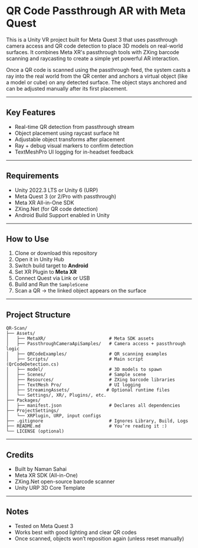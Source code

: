 
# QR Code Passthrough AR with Meta Quest

This is a Unity VR project built for Meta Quest 3 that uses passthrough camera access and QR code detection to place 3D models on real-world surfaces. It combines Meta XR's passthrough tools with ZXing barcode scanning and raycasting to create a simple yet powerful AR interaction.

Once a QR code is scanned using the passthrough feed, the system casts a ray into the real world from the QR center and anchors a virtual object (like a model or cube) on any detected surface. The object stays anchored and can be adjusted manually after its first placement.

---

## Key Features

- Real-time QR detection from passthrough stream
- Object placement using raycast surface hit
- Adjustable object transforms after placement
- Ray + debug visual markers to confirm detection
- TextMeshPro UI logging for in-headset feedback

---

## Requirements

- Unity 2022.3 LTS or Unity 6 (URP)
- Meta Quest 3 (or 2/Pro with passthrough)
- Meta XR All-in-One SDK
- ZXing.Net (for QR code detection)
- Android Build Support enabled in Unity

---

## How to Use

1. Clone or download this repository
2. Open it in Unity Hub
3. Switch build target to **Android**
4. Set XR Plugin to **Meta XR**
5. Connect Quest via Link or USB
6. Build and Run the `SampleScene`
7. Scan a QR → the linked object appears on the surface

---

## Project Structure

```
QR-Scan/
├── Assets/
│   ├── MetaXR/                        # Meta SDK assets
│   ├── PassthroughCameraApiSamples/   # Camera access + passthrough logic
│   ├── QRCodeExamples/                # QR scanning examples
│   ├── Scripts/                       # Main script (QrCodeDetection.cs)
│   ├── model/                         # 3D models to spawn
│   ├── Scenes/                        # Sample scene
│   ├── Resources/                     # ZXing barcode libraries
│   ├── TextMesh Pro/                  # UI logging
│   ├── StreamingAssets/              # Optional runtime files
│   └── Settings/, XR/, Plugins/, etc.
├── Packages/
│   ├── manifest.json                  # Declares all dependencies
├── ProjectSettings/
│   └── XRPlugin, URP, input configs
├── .gitignore                         # Ignores Library, Build, Logs
├── README.md                          # You’re reading it :)
└── LICENSE (optional)
```

---

## Credits

- Built by Naman Sahai  
- Meta XR SDK (All-in-One)  
- ZXing.Net open-source barcode scanner  
- Unity URP 3D Core Template

---

## Notes

- Tested on Meta Quest 3
- Works best with good lighting and clear QR codes
- Once scanned, objects won’t reposition again (unless reset manually)
